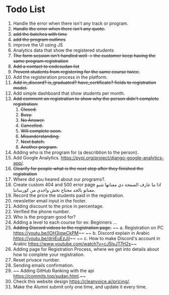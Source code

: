 # Todo List

1. Handle the error when there isn't any track or program.
2. ~~Handle the error when there isn't any quote.~~
3. ~~add the batches with time~~
4. ~~add the program outlines~~
5. improve the UI using JS
6. Analytics data that show the registered students
7. ~~The form session isn't handled well -> the customer keep having the same program registration~~
8. ~~Add a contact to codesudan list~~
9. ~~Prevent students from registering for the same course twice.~~
10. Add the registeration process in the platform.
11. ~~Add in_discord? is_graduated? have_certificate? fields to registration model.~~
12. Add simple dashboard that show students per month.
13. ~~Add comment on registration to show why the person didn't complete registration:~~
    1. ~~Closed.~~
    2. ~~Busy.~~
    3. ~~No Answer.~~
    4. ~~Cancelled.~~
    5. ~~Will complete soon.~~
    6. ~~Misunderstanding.~~
    7. ~~Next batch.~~
    8. ~~Another program.~~
14. Adding who is the program for (a describtion to the person).
15. Add Google Analytics. https://pypi.org/project/django-google-analytics-app/.
16. ~~Clearify for people what is the next step after they finished the registration~~
17. Where did you heared about our programs?.
18. Create custom 404 and 500 error page اذا ما عارف الصفحة دي معناتها شنو معناتو بالجد محتاج تخش واحدي من كورساتنا.
19. Record the price the students paid in the registration.
20. newsletter email input in the footer.
21. Adding discount to the price in percentage.
22. Verified the phone number.
23. Who is the program good for?
24. Adding a level to each course for ex: Beginners ...
25. ~~Adding Discord videos to the registration page.~~
   ~~ a. Registration on PC https://youtu.be/IOH3iqwCkPM~~
   ~~ b. Discord explain in Arabic https://youtu.be/driiEuEzJjI~~
   ~~ c. How to make Discord's account in Arabic https://www.youtube.com/watch?v=cJ5IxJT7H2s~~
26. Adding page for Registration Process, where we get into details about how to complete your registration.
27. Reset privace number.
28. Sending emails confirmation.
29. ~~ Adding GitHub Ranking with the api https://commits.top/sudan.html.~~
30. Check this website design https://cleanvoice.ai/pricing/.
31. Make the Alumni submit only one time, and update it every time.
